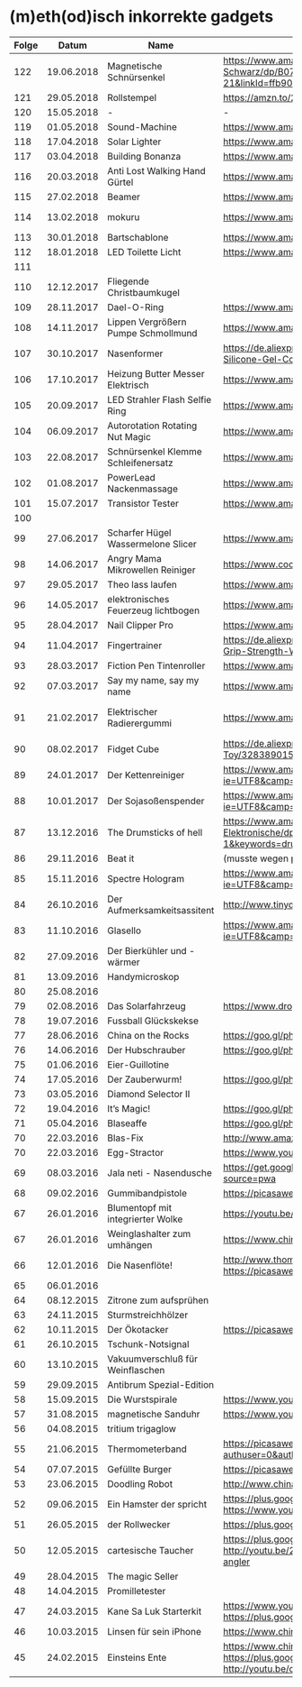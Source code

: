 # (m)eth(od)isch inkorrekte gadgets

| Folge | Datum      | Name                                | Link                                                                                                                                                                 | Anmerkungen                                                                                                                                         |
| ------|------------|-------------------------------------|----------------------------------------------------------------------------------------------------------------------------------------------------------------------| ----------------------------------------------------------------------------------------------------------------------------------------------------|
| 122   | 19.06.2018 | Magnetische Schnürsenkel            | https://www.amazon.de/Magnetischen-Schn%C3%BCrsenkel-Magnetverschluss-Schuhe-Schwarz/dp/B0748KLKTC/ref=as_li_ss_tl?ie=UTF8&qid=1529479488&sr=8-2&keywords=zubits&linkCode=sl1&tag=minkorrekt-21&linkId=ffb900e8f7b07b70d66bb1a052bc253a |                                                                                  |
| 121   | 29.05.2018 | Rollstempel                         | https://amzn.to/2szDceP                                                                                                                                              |                                                                                                                                                     |
| 120   | 15.05.2018 | -                                   | -                                                                                                                                                                    |                                                                                                                                                     | 
| 119   | 01.05.2018 | Sound-Machine                       | https://www.amazon.de/Geräusch-Generator-SOUND-MACHINE-Fun-Knopfdruck/dp/B00D9DZ94M                                                                                  |                                                                                                                                                     |  
| 118   | 17.04.2018 | Solar Lighter                       | https://www.amazon.de/jiaqinsheng-Outdoor-Beleuchtung-Feuerzeug-Parabolreflektor/dp/B0745QXYX6                                                                       |                                                                                                                                                     |  
| 117   | 03.04.2018 | Building Bonanza                    | https://www.amazon.de/Bausteinbank-TKSTAR-Wiederverwendbaren-Selbstklebenden-Grundplatten/dp/B077D598M2                                                              |                                                                                                                                                     |  
| 116   | 20.03.2018 | Anti Lost Walking Hand Gürtel       | https://www.amazon.de/Locisne-Anti-verloren-Handgelenk-Sicherheit-Kleinkind/dp/B071CVSD6H                                                                            |                                                                                                                                                     |  
| 115   | 27.02.2018 | Beamer                              | https://www.amazon.de/DR-Q-Projektor-Videoprojektor-Schnittstelle-Multimedien-weiß/dp/B073TTWRXG                                                                     |                                                                                                                                                     |  
| 114   | 13.02.2018 | mokuru                              | https://www.amazon.de/Mokuru-70700-mokuru-70700-Genbu-schwarz/dp/B073B99J4H                                                                                          | https://www.kickstarter.com/projects/1038095377/mokuru-the-amazing-desk-toy-that-you-can-take-anyw                                                  |
| 113   | 30.01.2018 | Bartschablone                       | https://www.amazon.de/schablone-Bartkamm-Gebrauchsanleitung-Bartlinie-Symetrischer/dp/B01MS9HWPD                                                                     |                                                                                                                                                     |  
| 112   | 18.01.2018 | LED Toilette Licht                  | https://www.amazon.de/Flying-Rabbit-Bewegungssensor-Batteriebetriebenes-Toilettenlicht/dp/B077Z5MWWD                                                                 |                                                                                                                                                     |  
| 111   |            |                                     |                                                                                                                                                                      |                                                                                                                                                     | 
| 110   | 12.12.2017 | Fliegende Christbaumkugel           |                                                                                                                                                                      | https://www.dropbox.com/sh/nm8474sf0f03gjp/AAA-H22aSHKkJwPLP_1WkPvoa?dl=0&preview=IMG_7162.jpg                                                      |
| 109   | 28.11.2017 | Dael-O-Ring                         | https://www.amazon.de/Unbekannt-612001-Dael-O-Ring-Geduldsspiel/dp/B004NL46A2                                                                                        |                                                                                                                                                     |  
| 108   | 14.11.2017 | Lippen Vergrößern Pumpe Schmollmund | https://www.amazon.de/JUSTFOX-Lippen-Vergrößern-Schmollmund-Selfie/dp/B01FDZB5IW                                                                                     |                                                                                                                                                     |  
| 107   | 30.10.2017 | Nasenformer                         | https://de.aliexpress.com/item/CkeyiN-Electric-High-Nose-Up-Lifter-U-Shaping-Shaper-Lifting-Bridge-Straightening-Silicone-Gel-Corrector-Slimming/32815599280.html    | https://www.dropbox.com/sh/8dgahnovu982udp/AACqEuVIZk2og7giU4xhHtdpa?dl=0                                                                           |
| 106   | 17.10.2017 | Heizung Butter Messer Elektrisch    | https://www.amazon.de/gp/product/B07193T7MK                                                                                                                          |                                                                                                                                                     | 
| 105   | 20.09.2017 | LED Strahler Flash Selfie Ring      | https://www.amazon.de/Lictin-Strahler-Smartphones-Tablets-Helligkeit/dp/B06Y6682LB                                                                                   |                                                                                                                                                     | 
| 104   | 06.09.2017 | Autorotation Rotating Nut Magic     | https://www.amazon.de/Aussel-Props-Autorotation-Rotating-Gimmick/dp/B01MXEKIY9                                                                                       |                                                                                                                                                     | 
| 103   | 22.08.2017 | Schnürsenkel Klemme Schleifenersatz | https://www.amazon.de/Schnürsenkel-praktisch-rutschfest-Schuhe-Schnalle/dp/B07416S8ML                                                                                |                                                                                                                                                     | 
| 102   | 01.08.2017 | PowerLead Nackenmassage             | https://www.amazon.de/PowerLead-Nackenmassager-Therapeutic-Schulter-Pain-Kopfschmerzen/dp/B06XG1H159                                                                 |                                                                                                                                                     | 
| 101   | 15.07.2017 | Transistor Tester                   | https://www.amazon.de/gp/product/B00XKMZX66/                                                                                                                         |                                                                                                                                                     | 
| 100   |            |        	                           |                                                                                                                                                                      |                                                                                                                                                     | 
| 99    | 27.06.2017 | Scharfer Hügel Wassermelone Slicer  | https://www.amazon.com/Watermelon-Slicer-Corer-Fruit-GoQK/dp/B01D1HG9GW                                                                                              | https://www.youtube.com/watch?v=Brih4815fQA                                                                                                         |
| 98    | 14.06.2017 | Angry Mama Mikrowellen Reiniger     | https://www.coolstuff.de/Mikrowellenreiniger-Angry-Mama                                                                                                              | https://www.youtube.com/watch?v=r7Aj_uFx1ZY                                                                                                         |
| 97    | 29.05.2017 | Theo lass laufen                    | https://www.amazon.com/Wind-powered-Animaris-Ordis-Parvus-Strandbeest/dp/B00AM6W76W                                                                                  |                                                                                                                                                     |
| 96    | 14.05.2017 | elektronisches Feuerzeug lichtbogen | https://www.amazon.de/Aokvic-elektronisches-Feuerzeug-aufladbar-lichtbogen/dp/B01L1UPNZY                                                                             | https://www.dropbox.com/sc/am2flv4d24tmwjc/AAA-xkucuvzdQljE7jHPs9fSa                                                                                |
| 95    | 28.04.2017 | Nail Clipper Pro                    | https://www.amazon.de/gp/product/B01N7MU0AW                                                                                                                          |                                                                                                                                                     |
| 94    | 11.04.2017 | Fingertrainer                       | https://de.aliexpress.com/item/1-Pc-Hand-palm-Finger-Resistance-Simulators-Bands-Finger-Stretcher-Hand-Exerciser-Grip-Strength-Wrist-Exercise/32813196842.html       |                                                                                                                                                     | 
| 93    | 28.03.2017 | Fiction Pen Tintenroller            | https://www.amazon.de/gp/product/B005ELBX92                                                                                                                          |                                                                                                                                                     |
| 92    | 07.03.2017 | Say my name, say my name            | https://www.amazon.de/gp/product/B01F0TGFAO                                                                                                                          | https://www.youtube.com/watch?v=sKTee-ytB7Q&feature=youtu.be                                                                                        |
| 91    | 21.02.2017 | Elektrischer Radierergummi          | https://www.amazon.de/gp/product/B01LXE6J7J | https://photos.google.com/share/AF1QipMpmc7-C9ELnEVdNoVgVSqUdB2vEycLNOvQdtJwC514SOf26h1MGhmUn51B8m023g?key=SmhUZWkzOE01NlNTSU4zdU9aRlZLWlFqRzRTWmZn |
| 90    | 08.02.2017 | Fidget Cube                         | https://de.aliexpress.com/item/Size-3-3-3-3cm-Fidget-Cube-Toy-A-Viny-Desk-Spin-Anti-stress-Fidget-Toy/32838901541.html | 
| 89    | 24.01.2017 | Der Kettenreiniger                  | https://www.amazon.de/gp/product/B01GKPD46A/ref=as_li_tl?ie=UTF8&camp=1638&creative=6742&creativeASIN=B01GKPD46A&linkCode=as2&tag=minkorrekt-21     | 
| 88    | 10.01.2017 | Der Sojasoßenspender                | https://www.amazon.de/gp/product/B01E9WCFO8/ref=as_li_tl?ie=UTF8&camp=1638&creative=6742&creativeASIN=B01E9WCFO8&linkCode=as2&tag=minkorrekt-21 | 
| 87    | 13.12.2016 | The Drumsticks of hell              | https://www.amazon.de/Yosoo%C2%AE-P%C3%A4dagogische-Spielzeug-Elektronisches-Schlagzeug-Elektronische/dp/B00W3EFJSY/ref=as_li_ss_tl?ie=UTF8&qid=1481614762&sr=8-1&keywords=drumsticks+spielzeug&linkCode=ll1&tag=minkorrekt-21&linkId=9682bbeeeb100e4138532d83fd681994 | 
| 86    | 29.11.2016 | Beat it                             | (musste wegen postalischer Probleme leider entfallen) | 
| 85    | 15.11.2016 | Spectre Hologram                    | https://www.amazon.de/gp/product/B01CO0EW34/ref=as_li_tl?ie=UTF8&camp=1638&creative=6742&creativeASIN=B01CO0EW34&linkCode=as2&tag=minkorrekt-21 | 
| 84    | 26.10.2016 | Der Aufmerksamkeitsassitent         | http://www.tinydeal.com/anti-sleep-alarm-drive-alert-driver-awake-driver-alarm-truck-tool-p-159085.html | 
| 83    | 11.10.2016 | Glasello                            | https://www.amazon.de/gp/product/B01KK8NBE8/ref=as_li_tl?ie=UTF8&camp=1638&creative=6742&creativeASIN=B01KK8NBE8&linkCode=as2&tag=minkorrekt-21 | 
| 82    | 27.09.2016 | Der Bierkühler und -wärmer          |  | 
| 81    | 13.09.2016 | Handymicroskop                      |  | 
| 80    | 25.08.2016 |                                     |  | 
| 79    | 02.08.2016 | Das Solarfahrzeug                   | https://www.dropbox.com/sc/cmmohck718gag13/AADPZE848u9mIbr3Pv18FyZ1a | 
| 78    | 19.07.2016 | Fussball Glückskekse                |  | 
| 77    | 28.06.2016 | China on the Rocks                  | https://goo.gl/photos/df3p1YxNC8VJ9yxdA | 
| 76    | 14.06.2016 | Der Hubschrauber                    | https://goo.gl/photos/ccXMyYPcDnfjsH339 https://goo.gl/photos/qkB9XwnLVX3uVUNFA | 
| 75    | 01.06.2016 | Eier-Guillotine                     |  | 
| 74    | 17.05.2016 | Der Zauberwurm!                     | https://goo.gl/photos/XACvQkVdiY7amQuAA | 
| 73    | 03.05.2016 | Diamond Selector II                 |  | 
| 72    | 19.04.2016 | It’s Magic!                         | https://goo.gl/photos/oH7k79JQXsLmnvoeA  | 
| 71    | 05.04.2016 | Blaseaffe                           | https://goo.gl/photos/DxPLmhY74xzDRi7W7 | 
| 70    | 22.03.2016 | Blas-Fix                            | http://www.amazon.de/260205-BLASFIX-Spezialbohrer-Ostereier-Ausblasen/dp/B00BG4MQVK | 
| 70    | 22.03.2016 | Egg-Stractor                        | https://www.youtube.com/watch?v=LY9-BS6snwM | 
| 69    | 08.03.2016 | Jala neti - Nasendusche             | https://get.google.com/albumarchive/107341743493109591753/album/AF1QipOvaDYAucGn9gildHwVe72AW7hFCiPf_IjDKTzQ?source=pwa | 
| 68    | 09.02.2016 | Gummibandpistole                    | https://picasaweb.google.com/107341743493109591753/Folge68?authuser=0&feat=directlink | 
| 67    | 26.01.2016 | Blumentopf mit integrierter Wolke   | https://youtu.be/DjUlNhEH9WA | 
| 67    | 26.01.2016 | Weinglashalter zum umhängen         | https://www.china-gadgets.de/weinglas-tragegurt/ | 
| 66    | 12.01.2016 | Die Nasenflöte!                     | http://www.thomann.de/de/stoelzel_nasenfloete_750530.htm https://picasaweb.google.com/107341743493109591753/Folge66?authuser=0&feat=directlink | 
| 65    | 06.01.2016 |                                     |  | 
| 64    | 08.12.2015 | Zitrone zum aufsprühen              |  | 
| 63    | 24.11.2015 | Sturmstreichhölzer                  |  | 
| 62    | 10.11.2015 | Der Ökotacker                       | https://picasaweb.google.com/107341743493109591753/Folge62?authuser=0&feat=directlink | 
| 61    | 26.10.2015 | Tschunk-Notsignal                   |  | 
| 60    | 13.10.2015 | Vakuumverschluß für Weinflaschen    |  | 
| 59    | 29.09.2015 | Antibrum Spezial-Edition            |  | 
| 58    | 15.09.2015 | Die Wurstspirale                    | https://www.youtube.com/watch?v=PTMZoYDRQGU | 
| 57    | 31.08.2015 | magnetische Sanduhr                 | https://www.youtube.com/watch?v=_8HcXSy47Ec | 
| 56    | 04.08.2015 | tritium trigaglow                   |  | 
| 55    | 21.06.2015 | Thermometerband                     | https://picasaweb.google.com/107341743493109591753/FeverscanAusFolge55?authuser=0&authkey=Gv1sRgCPuPi6n92a3JUQ&feat=directlink | 
| 54    | 07.07.2015 | Gefüllte Burger                     | https://picasaweb.google.com/107341743493109591753/Folge54?authuser=0&feat=directlink | 
| 53    | 23.06.2015 | Doodling Robot                      | http://www.china-gadgets.de/gadget/kritzelroboter/ | 
| 52    | 09.06.2015 | Ein Hamster der spricht             | https://plus.google.com/photos/107341743493109591753/albums/6158114702726364257?authkey=CLOcr-HLl6j52QE https://www.youtube.com/watch?v=_vCzL8Ef8OU | 
| 51    | 26.05.2015 | der Rollwecker                      | https://plus.google.com/photos/107341743493109591753/albums/6152747817149663329?authkey=CM3QxJLXorb1Xg  | 
| 50    | 12.05.2015 | cartesische Taucher                 | https://plus.google.com/photos/107341743493109591753/albums/6147869543345651553?authkey=CICgxM6F5o3tfQ http://youtu.be/2ejoDXtRoqk https://www.geo.de/geolino/basteln/4339-rtkl-experiment-so-baut-ihr-einen-kartesischen-angler | 
| 49    | 28.04.2015 | The magic Seller                    |  | 
| 48    | 14.04.2015 | Promilletester                      |  | 
| 47    | 24.03.2015 | Kane Sa Luk Starterkit              | https://www.youtube.com/watch?v=YbE6TSSChjw https://plus.google.com/photos/107341743493109591753/albums/6129728794597640529?authkey=CP-F-qr_zOeebg | 
| 46    | 10.03.2015 | Linsen für sein iPhone              | https://www.china-gadgets.de/aufklemmbare-objektive-smartphone/ | 
| 45    | 24.02.2015 | Einsteins Ente                      | https://www.china-gadgets.de/einsteins-ente/ https://plus.google.com/photos/107341743493109591753/albums/6119168711095110033?authkey=CIKOg5y8rKruqwE http://youtu.be/onZoQ2jUFrA | 






